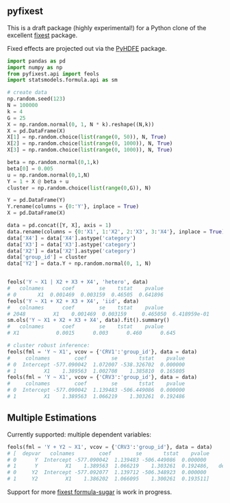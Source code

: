 ## pyfixest

This is a draft package (highly experimental!) for a Python clone of the excellent [fixest](https://github.com/lrberge/fixest) package. 

Fixed effects are projected out via the [PyHDFE](https://github.com/jeffgortmaker/pyhdfe) package. 

```python
import pandas as pd
import numpy as np
from pyfixest.api import feols
import statsmodels.formula.api as sm

# create data
np.random.seed(123)
N = 100000
k = 4
G = 25
X = np.random.normal(0, 1, N * k).reshape((N,k))
X = pd.DataFrame(X)
X[1] = np.random.choice(list(range(0, 50)), N, True)
X[2] = np.random.choice(list(range(0, 1000)), N, True)
X[3] = np.random.choice(list(range(0, 1000)), N, True)

beta = np.random.normal(0,1,k)
beta[0] = 0.005
u = np.random.normal(0,1,N)
Y = 1 + X @ beta + u
cluster = np.random.choice(list(range(0,G)), N)

Y = pd.DataFrame(Y)
Y.rename(columns = {0:'Y'}, inplace = True)
X = pd.DataFrame(X)

data = pd.concat([Y, X], axis = 1)
data.rename(columns = {0:'X1', 1:'X2', 2:'X3', 3:'X4'}, inplace = True)
data['X4'] = data['X4'].astype('category')
data['X3'] = data['X3'].astype('category')
data['X2'] = data['X2'].astype('category')
data['group_id'] = cluster
data['Y2'] = data.Y + np.random.normal(0, 1, N)


feols('Y ~ X1 | X2 + X3 + X4', 'hetero', data)
#   colnames      coef        se    tstat    pvalue
# 0       X1  0.001469  0.003159  0.46505  0.641896
feols('Y ~ X1 + X2 + X3 + X4', 'iid', data)
#   colnames      coef        se    tstat    pvalue
# 2048         X1    0.001469  0.003159     0.465050  6.418959e-01
sm.ols('Y ~ X1 + X2 + X3 + X4', data).fit().summary()
#   colnames      coef        se    tstat    pvalue
# X1            0.0015      0.003      0.460      0.645    

# cluster robust inference: 
feols(fml = 'Y ~ X1', vcov = {'CRV1':'group_id'}, data = data)
#     colnames        coef        se       tstat    pvalue
# 0  Intercept -577.090042  1.072007 -538.326702  0.000000
# 1         X1    1.389563  1.002708    1.385810  0.165805
feols(fml = 'Y ~ X1', vcov = {'CRV3':'group_id'}, data = data)
#     colnames        coef        se       tstat    pvalue
# 0  Intercept -577.090042  1.139483 -506.449086  0.000000
# 1         X1    1.389563  1.066219    1.303261  0.192486
```

## Multiple Estimations

Currently supported: multiple dependent variables: 

```python
feols(fml = 'Y + Y2 ~ X1', vcov = {'CRV3':'group_id'}, data = data)
# [  depvar   colnames        coef        se       tstat    pvalue
# 0      Y  Intercept -577.090042  1.139483 -506.449086  0.000000
# 1      Y         X1    1.389563  1.066219    1.303261  0.192486,   depvar   colnames        coef        se       tstat    pvalue
# 0     Y2  Intercept -577.092077  1.139712 -506.348923  0.000000
# 1     Y2         X1    1.386202  1.066095    1.300261  0.193511]
```

Support for more [fixest formula-sugar](https://cran.r-project.org/web/packages/fixest/vignettes/multiple_estimations.html) is work in progress.

